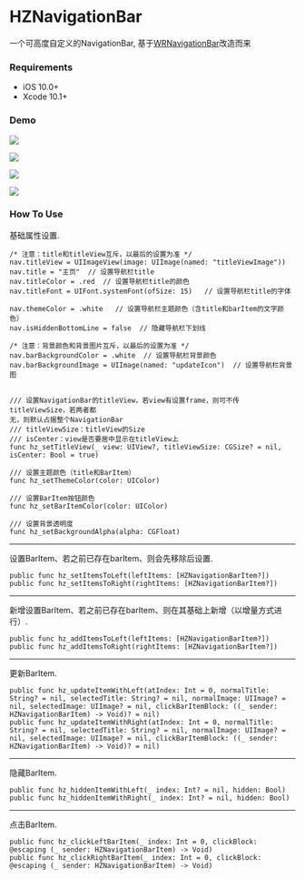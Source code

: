 # HZNavigationBar
一个可高度自定义的NavigationBar, 基于[WRNavigationBar](https://github.com/wangrui460/WRNavigationBar_swift)改造而来


### Requirements
- iOS 10.0+
- Xcode 10.1+


### Demo

![](https://upload-images.jianshu.io/upload_images/1115226-e80ceb303c6356eb.png?imageMogr2/auto-orient/strip%7CimageView2/2/w/1240)

![](https://upload-images.jianshu.io/upload_images/1115226-da72d3ed1d2f0ebe.png?imageMogr2/auto-orient/strip%7CimageView2/2/w/1240)

![](https://upload-images.jianshu.io/upload_images/1115226-a50d020d79b35d4b.png?imageMogr2/auto-orient/strip%7CimageView2/2/w/1240)

![](https://upload-images.jianshu.io/upload_images/1115226-37b2196f64512ab8.png?imageMogr2/auto-orient/strip%7CimageView2/2/w/1240)


### How To Use

基础属性设置.
```
/* 注意：title和titleView互斥，以最后的设置为准 */
nav.titleView = UIImageView(image: UIImage(named: "titleViewImage"))
nav.title = "主页"  // 设置导航栏title
nav.titleColor = .red  // 设置导航栏title的颜色
nav.titleFont = UIFont.systemFont(ofSize: 15)   // 设置导航栏title的字体

nav.themeColor = .white   // 设置导航栏主题颜色（含title和barItem的文字颜色）
nav.isHiddenBottomLine = false  // 隐藏导航栏下划线

/* 注意：背景颜色和背景图片互斥，以最后的设置为准 */
nav.barBackgroundColor = .white  // 设置导航栏背景颜色
nav.barBackgroundImage = UIImage(named: "updateIcon")  // 设置导航栏背景图


/// 设置NavigationBar的titleView，若view有设置frame，则可不传titleViewSize，若两者都 
无，则默认占据整个NavigationBar
/// titleViewSize：titleView的Size
/// isCenter：view是否要居中显示在titleView上
func hz_setTitleView(_ view: UIView?, titleViewSize: CGSize? = nil, isCenter: Bool = true)

/// 设置主题颜色（title和BarItem）
func hz_setThemeColor(color: UIColor)

/// 设置BarItem按钮颜色
func hz_setBarItemColor(color: UIColor)

/// 设置背景透明度
func hz_setBackgroundAlpha(alpha: CGFloat)
```
------------------------------------------------------------
设置BarItem、若之前已存在barItem、则会先移除后设置.
```
public func hz_setItemsToLeft(leftItems: [HZNavigationBarItem?]) 
public func hz_setItemsToRight(rightItems: [HZNavigationBarItem?])
```
------------------------------------------------------------
新增设置BarItem、若之前已存在barItem、则在其基础上新增（以增量方式进行）.
```
public func hz_addItemsToLeft(leftItems: [HZNavigationBarItem?])
public func hz_addItemsToRight(rightItems: [HZNavigationBarItem?])
```
------------------------------------------------------------
更新BarItem.
```
public func hz_updateItemWithLeft(atIndex: Int = 0, normalTitle: String? = nil, selectedTitle: String? = nil, normalImage: UIImage? = nil, selectedImage: UIImage? = nil, clickBarItemBlock: ((_ sender: HZNavigationBarItem) -> Void)? = nil)
public func hz_updateItemWithRight(atIndex: Int = 0, normalTitle: String? = nil, selectedTitle: String? = nil, normalImage: UIImage? = nil, selectedImage: UIImage? = nil, clickBarItemBlock: ((_ sender: HZNavigationBarItem) -> Void)? = nil)
```
------------------------------------------------------------
隐藏BarItem.
```
public func hz_hiddenItemWithLeft(_ index: Int? = nil, hidden: Bool)
public func hz_hiddenItemWithRight(_ index: Int? = nil, hidden: Bool)
```
------------------------------------------------------------
点击BarItem.
```
public func hz_clickLeftBarItem(_ index: Int = 0, clickBlock: @escaping (_ sender: HZNavigationBarItem) -> Void)
public func hz_clickRightBarItem(_ index: Int = 0, clickBlock: @escaping (_ sender: HZNavigationBarItem) -> Void)
```
